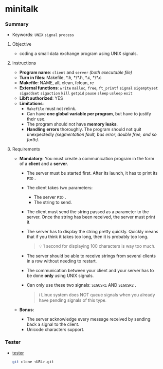 # minitalk

### Summary

- Keywords: `UNIX` `signal` `process` 

1. Objective
    - coding a small data exchange program using UNIX signals.

2. Instructions
    - **Program name**: `client` and `server` *(both executable file)*
    - **Turn in files**: Makefile, \*.h, \*/\*.h, \*.c, \*/\*.c
    - **Makefile**: NAME, all, clean, fclean, re
    - **External functions**: `write` `malloc`, `free`, `ft_printf` `signal` `sigemptyset` `sigaddset` `sigaction` `kill` `getpid` `pause` `sleep` `usleep` `exit`
    - **Libft authorized**: YES
    - **Limitations**:
        - `Makefile` must not relink.
        - Can have **one global variable per program**, but have to justify their use.
        - The program should not have **memory leaks**.
        - **Handling errors** thoroughly. The program should not quit unexpectedly *(segmentation fault, bus error, double free, and so forth).*

3. Requirements
    - **Mandatory**: 
        You must create a communication program in the form of a **client** and a **server**.

        - The server must be started first. After its launch, it has to print its `PID` .
        - The client takes two parameters:
            - The server `PID` .
            - The string to send.
        - The client must send the string passed as a parameter to the server. Once the string has been received, the server must print it.
        - The server has to  display the string pretty quickly. Quickly means that if you think it takes too long, then it is probably too long.
            > 💡 1 second for displaying 100 characters is way too much.
            
        - The server should be able to receive strings from several clients in a row without needing to restart.
        - The communication between your client and your server has to be done **only** using UNIX signals.
        - Can only use these two signals: `SIGUSR1` AND `SIGUSR2` .
            > ℹ️ Linux system does NOT queue signals when you already have pending signals of this type.

    - **Bonus**:  
        - The server acknowledge every message received by sending back a signal to the client.
        - Unicode characters support.

### Tester

- [tester]()

    ```bash
    git clone <URL>.git
    ```